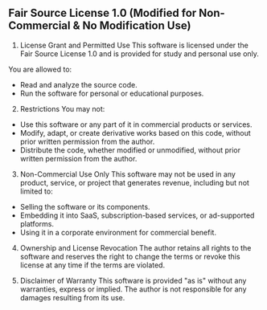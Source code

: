 ## Fair Source License 1.0 (Modified for Non-Commercial & No Modification Use)
1. License Grant and Permitted Use
This software is licensed under the Fair Source License 1.0 and is provided for study and personal use only.

You are allowed to:

- Read and analyze the source code.
- Run the software for personal or educational purposes.

2. Restrictions
You may not:

- Use this software or any part of it in commercial products or services.
- Modify, adapt, or create derivative works based on this code, without prior written permission from the author.
- Distribute the code, whether modified or unmodified, without prior written permission from the author.

3. Non-Commercial Use Only
This software may not be used in any product, service, or project that generates revenue, including but not limited to:

- Selling the software or its components.
- Embedding it into SaaS, subscription-based services, or ad-supported platforms.
- Using it in a corporate environment for commercial benefit.

4. Ownership and License Revocation
The author retains all rights to the software and reserves the right to change the terms or revoke this license at any time if the terms are violated.


5. Disclaimer of Warranty
This software is provided "as is" without any warranties, express or implied. The author is not responsible for any damages resulting from its use.